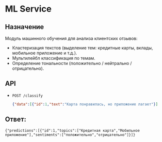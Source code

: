# ML Service

## Назначение
Модуль машинного обучения для анализа клиентских отзывов:
- Кластеризация текстов (выделение тем: кредитные карты, вклады, мобильное приложение и т.д.).
- Мультилейбл классификация по темам.
- Определение тональности (положительно / нейтрально / отрицательно).

## API
- `POST /classify`
  ```json
  {"data":[{"id":1,"text":"Карта понравилась, но приложение лагает"}]}
  ```
## Ответ:

``` {"predictions":[{"id":1,"topics":["Кредитная карта","Мобильное приложение"],"sentiments":["положительно","отрицательно"]}]} ```
